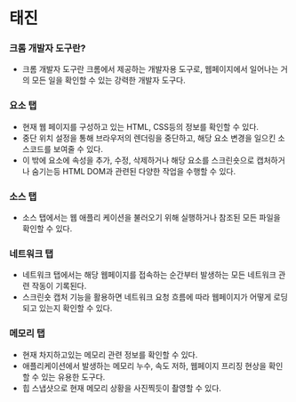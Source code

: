 # 태진

### 크롬 개발자 도구란?

- 크롬 개발자 도구란 크롬에서 제공하는 개발자용 도구로, 웹페이지에서 일어나는 거의 모든 일을 확인할 수 있는 강력한 개발자 도구다.

### 요소 탭

- 현재 웹 페이지를 구성하고 있는 HTML, CSS등의 정보를 확인할 수 있다.
- 중단 위치 설정을 통해 브라우저의 렌더링을 중단하고, 해당 요소 변경을 일으킨 소스코드를 보여줄 수 있다.
- 이 밖에 요소에 속성을 추가, 수정, 삭제하거나 해당 요소를 스크린숏으로 캡처하거나 숨기는등 HTML DOM과 관련된 다양한 작업을 수행할 수 있다.

### 소스 탭

- 소스 탭에서는 웹 애플리 케이션을 불러오기 위해 실행하거나 참조된 모든 파일을 확인할 수 있다.

### 네트워크 탭

- 네트워크 탭에서는 해당 웹페이지를 접속하는 순간부터 발생하는 모든 네트워크 관련 작동이 기록된다.
- 스크린숏 캡처 기능을 활용하면 네트워크 요청 흐름에 따라 웹페이지가 어떻게 로딩되고 있는지 확인할 수 있다.

### 메모리 탭

- 현재 차지하고있는 메모리 관련 정보를 확인할 수 있다.
- 애플리케이션에서 발생하는 메모리 누수, 속도 저하, 웹페이지 프리징 현상을 확인할 수 있는 유용한 도구다.
- 힙 스냅샷으로 현재 메모리 상황을 사진찍듯이 촬영할 수 있다.
